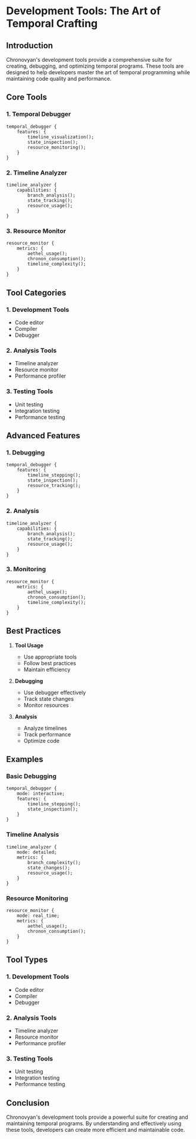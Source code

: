 # Development Tools: The Art of Temporal Crafting

## Introduction
Chronovyan's development tools provide a comprehensive suite for creating, debugging, and optimizing temporal programs. These tools are designed to help developers master the art of temporal programming while maintaining code quality and performance.

## Core Tools

### 1. Temporal Debugger
```chronovyan
temporal_debugger {
    features: {
        timeline_visualization();
        state_inspection();
        resource_monitoring();
    }
}
```

### 2. Timeline Analyzer
```chronovyan
timeline_analyzer {
    capabilities: {
        branch_analysis();
        state_tracking();
        resource_usage();
    }
}
```

### 3. Resource Monitor
```chronovyan
resource_monitor {
    metrics: {
        aethel_usage();
        chronon_consumption();
        timeline_complexity();
    }
}
```

## Tool Categories

### 1. Development Tools
- Code editor
- Compiler
- Debugger

### 2. Analysis Tools
- Timeline analyzer
- Resource monitor
- Performance profiler

### 3. Testing Tools
- Unit testing
- Integration testing
- Performance testing

## Advanced Features

### 1. Debugging
```chronovyan
temporal_debugger {
    features: {
        timeline_stepping();
        state_inspection();
        resource_tracking();
    }
}
```

### 2. Analysis
```chronovyan
timeline_analyzer {
    capabilities: {
        branch_analysis();
        state_tracking();
        resource_usage();
    }
}
```

### 3. Monitoring
```chronovyan
resource_monitor {
    metrics: {
        aethel_usage();
        chronon_consumption();
        timeline_complexity();
    }
}
```

## Best Practices

1. **Tool Usage**
   - Use appropriate tools
   - Follow best practices
   - Maintain efficiency

2. **Debugging**
   - Use debugger effectively
   - Track state changes
   - Monitor resources

3. **Analysis**
   - Analyze timelines
   - Track performance
   - Optimize code

## Examples

### Basic Debugging
```chronovyan
temporal_debugger {
    mode: interactive;
    features: {
        timeline_stepping();
        state_inspection();
    }
}
```

### Timeline Analysis
```chronovyan
timeline_analyzer {
    mode: detailed;
    metrics: {
        branch_complexity();
        state_changes();
        resource_usage();
    }
}
```

### Resource Monitoring
```chronovyan
resource_monitor {
    mode: real_time;
    metrics: {
        aethel_usage();
        chronon_consumption();
    }
}
```

## Tool Types

### 1. Development Tools
- Code editor
- Compiler
- Debugger

### 2. Analysis Tools
- Timeline analyzer
- Resource monitor
- Performance profiler

### 3. Testing Tools
- Unit testing
- Integration testing
- Performance testing

## Conclusion
Chronovyan's development tools provide a powerful suite for creating and maintaining temporal programs. By understanding and effectively using these tools, developers can create more efficient and maintainable code. 